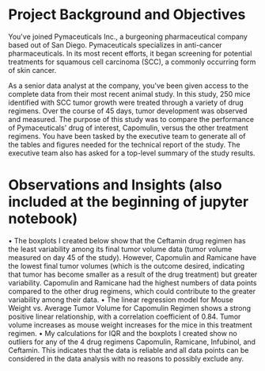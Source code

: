 # Project Background and Objectives
You've joined Pymaceuticals Inc., a burgeoning pharmaceutical company based out of San Diego. Pymaceuticals specializes in anti-cancer pharmaceuticals. In its most recent efforts, it began screening for potential treatments for squamous cell carcinoma (SCC), a commonly occurring form of skin cancer.

As a senior data analyst at the company, you've been given access to the complete data from their most recent animal study. In this study, 250 mice identified with SCC tumor growth were treated through a variety of drug regimens. Over the course of 45 days, tumor development was observed and measured. The purpose of this study was to compare the performance of Pymaceuticals' drug of interest, Capomulin, versus the other treatment regimens. You have been tasked by the executive team to generate all of the tables and figures needed for the technical report of the study. The executive team also has asked for a top-level summary of the study results.

# Observations and Insights (also included at the beginning of jupyter notebook)
• The boxplots I created below show that the Ceftamin drug regimen has the least variability among its final tumor volume data (tumor volume measured on day 45 of the study). However, Capomulin and Ramicane have the lowest final tumor volumes (which is the outcome desired, indicating that tumor has become smaller as a result of the drug treatment) but greater variability. Capomulin and Ramicane had the highest numbers of data points compared to the other drug regimens, which could contribute to the greater variability among their data.
• The linear regression model for Mouse Weight vs. Average Tumor Volume for Capomulin Regimen shows a strong positive linear relationship, with a correlation coefficient of 0.84. Tumor volume increases as mouse weight increases for the mice in this treatment regimen.
• My calculations for IQR and the boxplots I created show no outliers for any of the 4 drug regimens Capomulin, Ramicane, Infubinol, and Ceftamin. This indicates that the data is reliable and all data points can be considered in the data analysis with no reasons to possibly exclude any.
